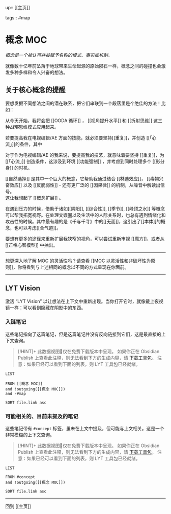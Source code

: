 up:: [[主页]]

tags:: #map

# 概念 MOC

*概念是一个被认可并被赋予名称的模式、事实或机制。*

就像数十亿年前坠落于地球带来生命起源的原始陨石一样，概念之间的碰撞也会激发多种多样和令人兴奋的想法。

## 关于核心概念的提醒


要想发掘不同想法之间的潜在联系，把它们串联到一个段落里是个绝佳的方法！比如：

从今天开始，我将会把 [[OODA 循环]] ， [[视角提升水平]] 和 [[折射思维]] 这三种*战略*思维模式应用起来。

若要提高我在电视编辑/AE 方面的技能，就必须要坚持[[重复]]，并创造 [[「心流」]]的条件，其中

对于作为电视编辑/AE 的我来说，要提高我的技艺，就意味着要坚持 [[重复]]，为 [[「心流」]] 创造条件，这涉及到环境 [[功能强制]] ，并考虑到同时处理多个 [[影分身]] 的时机。

[[自然选择]] 是其中一个巨大的概念，它帮助我通过结合 [[林迪效应]]， [[毒物兴奋效应]] 以及 [[反脆弱性]] - 还有更广泛的 [[因果律]] 的机制，从噪音中解读出信号。  
这让我想起了 [[概念扩展]] 。  

在遇到压力的时候，借助于诸如[[阴阳]], [[综合性]], [[季节]], [[峰顶之水]] 等概念可以帮我拓宽视野。在处理文娱圈以及生活中的人际关系时，也总有遇到情绪化和攻击性的时候。其中最有趣的是《千与千寻》中的[[无面]]，这引出了[[本体]]的概念，也可以考虑[[合气道]]。

要想有更多的途径来重新扩展我狭窄的视角，可以尝试重新审视 [[魔方]]，或者从 [[芒格心智模型]] 中抽出。

---

想更深入地了解 MOC 的灵活性吗？请查看 [[MOC 以灵活性和非破坏性为原则]]，你将看到与上述相同的概念以不同的方式呈现在你面前。

---

## LYT Vision

激活 “LYT Vision” 以让想法在上下文中重新出现。当你打开它时，就像戴上夜视镜一样：可以看到隐藏在阴影中的东西。

### 入链笔记

这些笔记指向了这篇笔记，但是这篇笔记并没有反向链接到它们，这是最直接的上下文查询。

> [!HINT]+ 此数据视图🔬仅在免费下载版本中呈现。
> 如果你正在 Obsidian Publish 上查看此注释，则无法看到下方的生成内容，请 [下载工具包](https://www.linkingyourthinking.com/download-lyt-kit)。
> 注意：如果已经可以看到下面的列表，则 LYT 工具包已经就绪。

```dataview
LIST

FROM [[概念 MOC]]
and !outgoing([[概念 MOC]])
and -#map

SORT file.link asc
```

### 可能相关的、目前未提及的笔记

这些笔记带有 `#concept` 标签，虽未在上文中提及，但可能与上文相关。这是一个非常模糊的上下文查询。

> [!HINT]+ 此数据视图🔬仅在免费下载版本中呈现。
> 如果你正在 Obsidian Publish 上查看此注释，则无法看到下方的生成内容，请 [下载工具包](https://www.linkingyourthinking.com/download-lyt-kit)。
> 注意：如果已经可以看到下面的列表，则 LYT 工具包已经就绪。

```dataview
LIST 

FROM #concept
and !outgoing([[概念 MOC]])

SORT file.link asc
```

---

回到 [[主页]]
